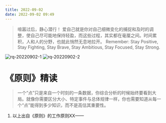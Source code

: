 ```yaml
---
title: 2022-09-02
date: 2022-09-02 09:49
---
```

> 喧嚣过后，静心潜行！
> 爱自己就是你对自己细微变化的捕捉和及时的调整，使自己尽可能地保持轻盈，而这些过程，其实都在毫厘之间。时间累积，人和人的分野，也就此悄然无息地拉开。
> Remember: Stay Positive, Stay Fighting, Stay Brave, Stay Ambitious, Stay Focused, Stay Strong.

![rq-20220902-1](http://images.iotop.work/upic/202292-rq-20220902-1.jpg)
![rq-20220902-2](http://images.iotop.work/upic/202292-rq-20220902-2.jpg)

# 《原则》精读
> 一个“点”只是来自一个时刻的一条数据，你综合分析的时候始终要看到大局。就像你需要区分大小、特定事件与总体规律一样，你也需要知道从每一个“点”能得到多少知识，而不是高估其重要性。 

1. 以上出自《原则》的工作原则XX——